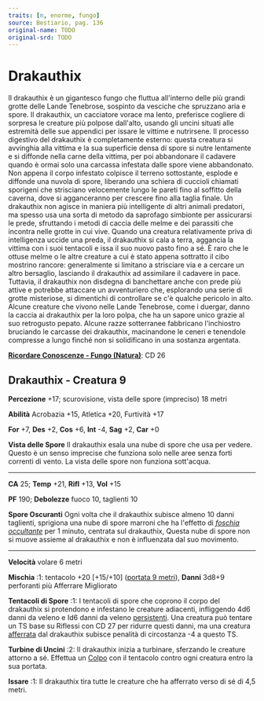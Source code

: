 ```yaml
---
traits: [n, enorme, fungo]
source: Bestiario, pag. 136
original-name: TODO
original-srd: TODO
---
```


# Drakauthix

Il drakauthix è un gigantesco fungo che fluttua all'interno delle più grandi
grotte delle Lande Tenebrose, sospinto da vesciche che spruzzano aria e spore.
Il drakauthix, un cacciatore vorace ma lento, preferisce cogliere di sorpresa le
creature più polpose dall'alto, usando gli uncini situati alle estremità delle
sue appendici per issare le vittime e nutrirsene. Il processo digestivo del
drakauthix è completamente esterno: questa creatura si avvinghia alla vittima e
la sua superficie densa di spore si nutre lentamente e si diffonde nella carne
della vittima, per poi abbandonare il cadavere quando è ormai solo una carcassa
infestata dalle spore viene abbandonato. Non appena il corpo infestato colpisce
il terreno sottostante, esplode e diffonde una nuvola di spore, liberando una
schiera di cuccioli chiamati sporigeni che strisciano velocemente lungo le
pareti fino al soffitto della caverna, dove si agganceranno per crescere fino
alla taglia finale. Un drakauthix non agisce in maniera più intelligente di
altri animali predatori, ma spesso usa una sorta di metodo da saprofago
simbionte per assicurarsi le prede, sfruttando i metodi di caccia delle melme e
dei parassiti che incontra nelle grotte in cui vive. Quando una creatura
relativamente priva di intelligenza uccide una preda, il drakauthix si cala a
terra, aggancia la vittima con i suoi tentacoli e issa il suo nuovo pasto fino a
sé. È raro che le ottuse melme o le altre creature a cui è stato appena
sottratto il cibo mostrino rancore: generalmente si limitano a strisciare via e
a cercare un altro bersaglio, lasciando il drakauthix ad assimilare il cadavere
in pace. Tuttavia, il drakauthix non disdegna di banchettare anche con prede più
attive e potrebbe attaccare un avventuriero che, esplorando una serie di grotte
misteriose, si dimentichi di controllare se c'è qualche pericolo in alto. Alcune
creature che vivono nelle Lande Tenebrose, come i duergar, danno la caccia ai
drakauthix per la loro polpa, che ha un sapore unico grazie al suo retrogusto
pepato. Alcune razze sotterranee fabbricano l'inchiostro bruciando le carcasse
dei drakauthix, macinandone le ceneri e tenendole compresse a lungo finché non
si solidificano in una sostanza argentata.

**[Ricordare Conoscenze - Fungo (Natura)](/azioni/ricordare-conoscenze)**: CD 26

## Drakauthix - Creatura 9

**Percezione** +17; scurovisione, vista delle spore (impreciso) 18 metri

**Abilità** Acrobazia +15, Atletica +20, Furtività +17

**For** +7, **Des** +2, **Cos** +6, **Int** -4, **Sag** +2, **Car** +0

**Vista delle Spore** Il drakauthix esala una nube di spore che usa per vedere.
Questo è un senso imprecise che funziona solo nelle aree senza forti correnti di
vento. La vista delle spore non funziona sott'acqua.

---

**CA** 25; **Temp** +21, **Rifl** +13, **Vol** +15

**PF** 190; **Debolezze** fuoco 10, taglienti 10

**Spore Oscuranti** Ogni volta che il drakauthix subisce almeno 10 danni
taglienti, sprigiona una nube di spore marroni che ha l'effetto di
_[foschia occultante](/incantesimi/foschia-occultante)_ per 1 minuto, centrata
sul drakauthix, Questa nube di spore non si muove assieme al drakauthix e non è
influenzata dal suo movimento.

---

**Velocità** volare 6 metri

**Mischia** :1: tentacolo +20 \[+15/+10] ([portata 9 metri](/tratti/portata)),
**Danni** 3d8+9 perforanti più Afferrare Migliorato

**Tentacoli di Spore** :1: I tentacoli di spore che coprono il corpo del
drakauthix si protendono e infestano le creature adiacenti, infliggendo 4d6
danni da veleno e Id6 danni da veleno
[persistenti](/condizioni/danno-persistente). Una creatura può tentare un TS
base su Riflessi con CD 27 per ridurre questi danni, ma una creatura
[afferrata](/condizioni/afferrato) dal drakauthix subisce penalità di
circostanza -4 a questo TS.

**Turbine di Uncini** :2: Il drakauthix inizia a turbinare, sferzando le
creature attorno a sé. Effettua un [Colpo](/azioni/colpire) con il tentacolo
contro ogni creatura entro la sua portata.

**Issare** :1: Il drakauthix tira tutte le creature che ha afferrato verso di sé
di 4,5 metri.
